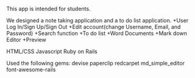 This app is intended for students.

We designed a note taking application and a to do list application.
+User Log In/Sign Up/Sign Out
+Edit account(change Username, Email, and Password)
+Search function
+To do list
+Word Documents
+Mark down Editor
+Preview

HTML/CSS
Javascript
Ruby on Rails

Used the following gems:
devise
paperclip
redcarpet
md_simple_editor
font-awesome-rails
